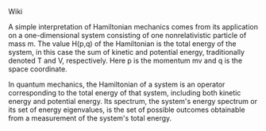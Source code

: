 Wiki

A simple interpretation of Hamiltonian mechanics comes from its application on a one-dimensional system consisting of one nonrelativistic particle of mass m. The value H(p,q) of the Hamiltonian is the total energy of the system, in this case the sum of kinetic and potential energy, traditionally denoted T and V, respectively. Here p is the momentum mv and q is the space coordinate.

In quantum mechanics, the Hamiltonian of a system is an operator corresponding to the total energy of that system, including both kinetic energy and potential energy. Its spectrum, the system's energy spectrum or its set of energy eigenvalues, is the set of possible outcomes obtainable from a measurement of the system's total energy.


